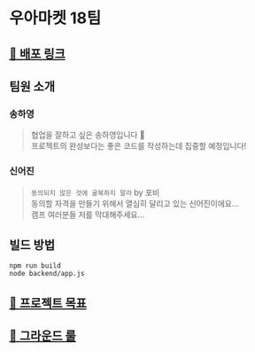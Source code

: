 # 우아마켓 18팀

## [📀 배포 링크](http://3.34.139.35:3000/)

## 팀원 소개

### 송하영

> 협업을 잘하고 싶은 송하영입니다 🧐   
> 프로젝트의 완성보다는 좋은 코드를 작성하는데 집중할 예정입니다!

### 신어진

> `동의되지 않은 것에 굴복하지 말라` by 포비   
> 동의할 자격을 만들기 위해서 열심히 달리고 있는 신어진이에요...   
> 캠프 여러분들 저를 막대해주세요...

## 빌드 방법
```
npm run build
node backend/app.js
```

## [🔗 프로젝트 목표](https://github.com/woowa-techcamp-2021/deal-18/wiki/%ED%94%84%EB%A1%9C%EC%A0%9D%ED%8A%B8-%EB%AA%A9%ED%91%9C)


## [🔗 그라운드 룰](https://github.com/woowa-techcamp-2021/deal-18/wiki/%EA%B7%B8%EB%9D%BC%EC%9A%B4%EB%93%9C-%EB%A3%B0)
